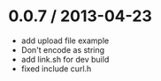 
0.0.7 / 2013-04-23 
==================

  * add upload file example
  * Don't encode as string
  * add link.sh for dev build
  * fixed include curl.h
